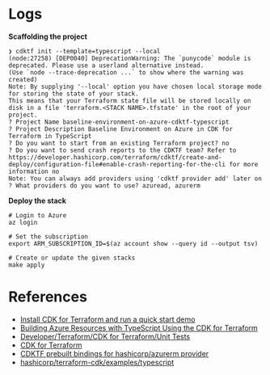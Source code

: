 # Logs

**Scaffolding the project**

```shell
❯ cdktf init --template=typescript --local
(node:27258) [DEP0040] DeprecationWarning: The `punycode` module is deprecated. Please use a userland alternative instead.
(Use `node --trace-deprecation ...` to show where the warning was created)
Note: By supplying '--local' option you have chosen local storage mode for storing the state of your stack.
This means that your Terraform state file will be stored locally on disk in a file 'terraform.<STACK NAME>.tfstate' in the root of your project.
? Project Name baseline-environment-on-azure-cdktf-typescript
? Project Description Baseline Environment on Azure in CDK for Terraform in TypeScript
? Do you want to start from an existing Terraform project? no
? Do you want to send crash reports to the CDKTF team? Refer to
https://developer.hashicorp.com/terraform/cdktf/create-and-deploy/configuration-file#enable-crash-reporting-for-the-cli for more
information no
Note: You can always add providers using 'cdktf provider add' later on
? What providers do you want to use? azuread, azurerm
```

**Deploy the stack**

```shell
# Login to Azure
az login

# Set the subscription
export ARM_SUBSCRIPTION_ID=$(az account show --query id --output tsv)

# Create or update the given stacks
make apply
```

# References

- [Install CDK for Terraform and run a quick start demo](https://developer.hashicorp.com/terraform/tutorials/cdktf/cdktf-install)
- [Building Azure Resources with TypeScript Using the CDK for Terraform](https://www.hashicorp.com/ja/blog/building-azure-resources-with-typescript-using-the-cdk-for-terraform)
- [Developer/Terraform/CDK for Terraform/Unit Tests](https://developer.hashicorp.com/terraform/cdktf/test/unit-tests)
- [CDK for Terraform](https://github.com/hashicorp/terraform-cdk)
- [CDKTF prebuilt bindings for hashicorp/azurerm provider](https://github.com/cdktf/cdktf-provider-azurerm)
- [hashicorp/terraform-cdk/examples/typescript](https://github.com/hashicorp/terraform-cdk/tree/main/examples/typescript)

